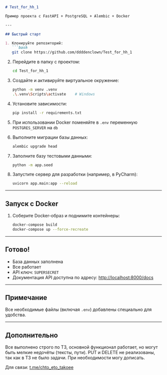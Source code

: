 ````markdown
# Test_for_hh_1

Пример проекта с FastAPI + PostgreSQL + Alembic + Docker

---

## Быстрый старт

1. Клонируйте репозиторий:
   ```bash
   git clone https://github.com/ddddenclown/Test_for_hh_1
````

2. Перейдите в папку с проектом:

   ```bash
   cd Test_for_hh_1
   ```

3. Создайте и активируйте виртуальное окружение:

   ```bash
   python -m venv .venv
   .\.venv\Scripts\activate    # Windows
   ```

4. Установите зависимости:

   ```bash
   pip install -r requirements.txt
   ```

5. При использовании Docker поменяйте в `.env` переменную `POSTGRES_SERVER` на `db`

6. Выполните миграции базы данных:

   ```bash
   alembic upgrade head
   ```

7. Заполните базу тестовыми данными:

   ```bash
   python -m app.seed
   ```

8. Запустите сервер для разработки (например, в PyCharm):

   ```bash
   uvicorn app.main:app --reload
   ```

---

## Запуск с Docker

1. Соберите Docker-образ и поднимите контейнеры:

   ```bash
   docker-compose build
   docker-compose up --force-recreate
   ```

---

## Готово!

* База данных заполнена
* Все работает
* API ключ: `SUPERSECRET`
* Документация API доступна по адресу:
  [http://localhost:8000/docs](http://localhost:8000/docs)

---

## Примечание

Все необходимые файлы (включая `.env`) добавлены специально для удобства.

---

## Дополнительно

Все выполнено строго по ТЗ, основной функционал работает, но могут быть мелкие недочёты (тексты, пути).
PUT и DELETE не реализованы, так как в ТЗ не было задачи. При необходимости могу дописать.

Для связи: [t.me/chto\_eto\_takoee](https://t.me/chto_eto_takoee)
